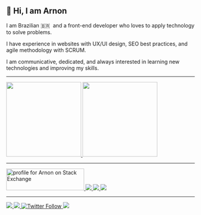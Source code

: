 ## 👋 Hi, I am Arnon

I am Brazilian 🇧🇷 &nbsp;and a front-end developer who loves to apply technology to solve problems.

I have experience in websites with UX/UI design, SEO best practices, and agile methodology with SCRUM.

I am communicative, dedicated, and always interested in learning new technologies and improving my skills.

<hr>

<a href="#">
  <img height="200" src="https://github-readme-stats.vercel.app/api/top-langs/?username=arnonrdp&layout=compact&langs_count=8&theme=chartreuse-dark&role=OWNER" />
</a>
<a href="#">
  <img height="200" src="https://github-readme-stats.vercel.app/api?username=arnonrdp&show_icons=truea&layout=compact&theme=chartreuse-dark "/>
</a>
<hr>
  
<a href="https://stackexchange.com/users/10520312/arnon" target="_blank">
  <img src="https://stackexchange.com/users/flair/10520312.png" width="208" height="58" alt="profile for Arnon on Stack Exchange" title="profile for Arnon on Stack Exchange" />
</a>  
<a href="https://codepen.io/arnonrdp" target="_blank">
  <img src="https://img.shields.io/badge/-CodePen-black?logo=codepen&style=for-the-badge" />
</a>
<a href="https://www.freecodecamp.org/arnon" target="_blank">
  <img src="https://img.shields.io/freecodecamp/points/arnon?label=freeCodeCamp&logo=freecodecamp&style=for-the-badge" />
</a>
<a href="https://www.hackerrank.com/arnonrdp" target="_blank">
  <img src="https://img.shields.io/badge/-HackerRank%20-black?logo=hackerrank&style=for-the-badge" />
</a>

<hr>

<a href="mailto:arnonrdp@gmail.com" target="_blank">
  <img src="https://img.shields.io/badge/-Gmail-%23333?style=for-the-badge&logo=gmail&logoColor=red" target="_blank">
</a>
<a href="https://www.linkedin.com/in/arnonrdp/" target="_blank">
  <img src="https://img.shields.io/badge/-LinkedIn-%230A66C2?style=for-the-badge&logo=linkedin&logoColor=white" target="_blank">
</a> 
<a href="https://twitter.com/arnonrdp" target="_blank">
  <img alt="Twitter Follow" src="https://img.shields.io/twitter/follow/arnonrdp?color=%231DA1F2&label=Twitter&logo=Twitter&style=for-the-badge">
</a>
<a href="https://www.instagram.com/arnonrdp/" target="_blank">
  <img src="https://img.shields.io/badge/-Instagram-%23E1306C?style=for-the-badge&logo=instagram&logoColor=white" target="_blank">
</a>
  

